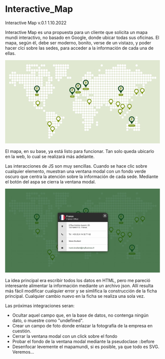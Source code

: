 # Interactive_Map

Interactive Map v.0.1
1.10.2022

Interactive Map es una propuesta para un cliente que solicita un mapa mundi interactivo, no basado en Google, donde ubicar todas sus oficinas. El mapa, según él, debe ser moderno, bonito, verse de un vistazo, y poder hacer clci sobre las sedes, para acceder a la información de cada una de ellas.

![Screenshot](/img/readme/map.jpg)

El mapa, en su base, ya está listo para funcionar. Tan solo queda ubicarlo en la web, lo cual se realizará más adelante.

Las interacciones de JS son muy sencillas. Cuando se hace clic sobre cualquier elemento, muestran una ventana modal con un fondo verde oscuro que centra la atención sobre la información de cada sede. Mediante el botón del aspa se cierra la ventana modal.

![Screenshot](/img/readme/map-2.jpg)

La idea principal era escribir todos los datos en HTML, pero me pareció interesante alimentar la información mediante un archivo json. Allí resulta más fácil modificar cualquier error y se simlifica la construcción de la ficha principal. Cualquier cambio nuevo en la ficha se realiza una sola vez.


Las próximas integraciones seran:
- Ocultar aquel campo que, en la base de datos, no contenga ningún dato, o muestre como "undefined".
- Crear un campo de foto donde enlazar la fotografía de la empresa en cuestión.
- Cerrar la ventana modal con un click sobre el fondo
- Probar el fondo de la ventana modal mediante la pseudoclase ::before
- Desenfocar levemente el mapamundi, si es posible, ya que todo es SVG. Veremos...